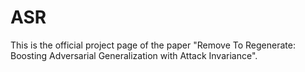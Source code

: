 # ASR

This is the official project page of the paper "Remove To Regenerate: Boosting Adversarial Generalization with Attack Invariance".


